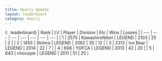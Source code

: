 ```yaml
---
title: Hourly Update
layout: leaderboard
category: hourly
---
```


{: .leaderboard}
| Rank | LV | Player | Division | Elo | Wins | Losses |
| --- | --- | --- | --- | --- | --- | --- |
| <span data-change="0">1</span> | 2575 | <span title="ID: 164871">KawashiroNitori</span> | LEGEND | <span data-change="0">2103</span> | <span data-change="0">25</span> | <span data-change="0">2</span> |
| <span data-change="0">2</span> | 1455 | <span title="ID: 353063">Sktima</span> | LEGEND | <span data-change="14">2082</span> | <span data-change="3">35</span> | <span data-change="0">12</span> |
| <span data-change="0">3</span> | 2313 | <span title="ID: 417840">Ice Bear</span> | LEGEND | <span data-change="0">2014</span> | <span data-change="0">22</span> | <span data-change="0">7</span> |
| <span data-change="0">4</span> | 608 | <span title="ID: 650820">YOFCA</span> | LEGEND | <span data-change="0">2013</span> | <span data-change="0">42</span> | <span data-change="0">20</span> |
| <span data-change="0">5</span> | 643 | <span title="ID: 495743">chocopie</span> | LEGEND | <span data-change="0">2011</span> | <span data-change="0">51</span> | <span data-change="0">25</span> |